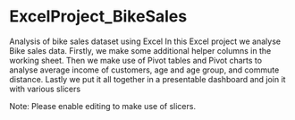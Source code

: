 # ExcelProject_BikeSales
Analysis of bike sales dataset using Excel
In this Excel project we analyse Bike sales data. Firstly, we make some additional helper columns in the working sheet. Then we make use of Pivot tables and Pivot charts to analyse average income of customers, age and age group, and commute distance. Lastly we put it all together in a presentable dashboard and join it with various slicers

Note: Please enable editing to make use of slicers.
